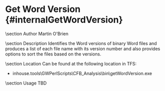 Get Word Version {#internalGetWordVersion}
===========================================

\section Author
Martin O'Brien

\section Description
Identifies the Word versions of binary Word files and produces a list of each file name with its version number and also provides options to sort the files based on the versions.

\section Location
Can be found at the following location in TFS:
- inhouse.tools\GWPerlScripts\CFB_Analysis\bin\getWordVersion.exe

\section Usage
TBD
